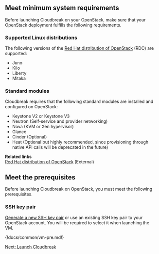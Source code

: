  
## Meet minimum system requirements

Before launching Cloudbreak on your OpenStack, make sure that your OpenStack deployment fulfills the following requirements.

### Supported Linux distributions

The following versions of the [Red Hat distribution of OpenStack](https://www.rdoproject.org/) (RDO) are supported:

* Juno
* Kilo
* Liberty
* Mitaka

### Standard modules

Cloudbreak requires that the following standard modules are installed and configured on OpenStack:

* Keystone V2 or Keystone V3
* Neutron (Self-service and provider networking)
* Nova (KVM or Xen hypervisor)
* Glance
* Cinder (Optional)
* Heat (Optional but highly recommended, since provisioning through native API calls will be deprecated in the future)

**Related links**  
[Red Hat distribution of OpenStack](https://www.rdoproject.org/) (External)


## Meet the prerequisites

Before launching Cloudbreak on OpenStack, you must meet the following prerequisites.

### SSH key pair

[Generate a new SSH key pair](faq.md#generate-ssh-key-pair) or use an existing SSH key pair to your OpenStack account. You will be required to select it when launching the VM.


{!docs/common/vm-pre.md!}




<div class="next">
<a href="../os-launch/index.html">Next: Launch Cloudbreak</a>
</div>

